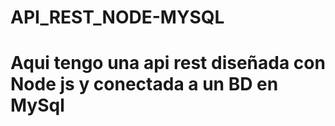 # API_REST_NODE-MYSQL


# Aqui tengo una api rest diseñada con Node js y conectada a un BD en MySql
